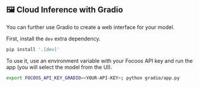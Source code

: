 ## 🖼️ Cloud Inference with Gradio
You can further use Gradio to create a web interface for your model.

First, install the `dev` extra dependency.

```bash linenums="0"
pip install '.[dev]'
```

To use it, use an environment variable with your Focoos API key and run the app (you will select the model from the UI).
```bash linenums="0"
export FOCOOS_API_KEY_GRADIO=<YOUR-API-KEY>; python gradio/app.py
```
